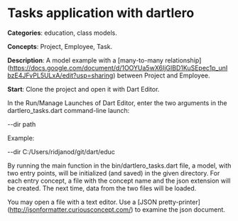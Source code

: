 
# Tasks application with dartlero

**Categories**: education, class models.

**Concepts**: Project, Employee, Task.

**Description**:
A model example with a [many-to-many relationship] 
(https://docs.google.com/document/d/1OOYUa5wX6IjGIBD1KuSEpec1p_unIbzE4JFvPL5ULxA/edit?usp=sharing) 
between Project and Employee.

**Start**:
Clone the project and open it with Dart Editor.

In the Run/Manage Launches of Dart Editor, enter the two arguments in the 
dartlero_tasks.dart command-line launch:

--dir path 

Example:

--dir C:/Users/ridjanod/git/dart/educ

By running the main function in the bin/dartlero_tasks.dart file, a model, 
with two entry points, will be initialized (and saved) in the given directory. 
For each entry concept, a file with the concept name and the json extension 
will be created. The next time, data from the two files will be loaded.

You may open a file with a text editor. Use a 
[JSON pretty-printer] (http://jsonformatter.curiousconcept.com/) 
to examine the json document.







